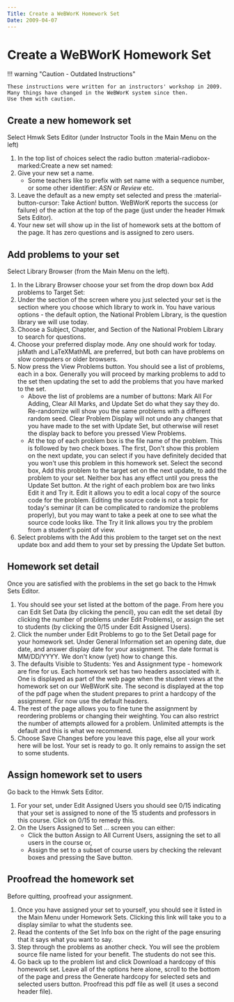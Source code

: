 ```yaml
---
Title: Create a WeBWorK Homework Set
Date: 2009-04-07
---
```


# Create a WeBWorK Homework Set

!!! warning "Caution - Outdated Instructions"

    These instructions were written for an instructors' workshop in 2009.
    Many things have changed in the WeBWorK system since then.
    Use them with caution.

## Create a new homework set

Select Hmwk Sets Editor (under Instructor Tools in the Main Menu on the left)

1. In the top list of choices select the radio button :material-radiobox-marked:Create a new set named:
2. Give your new set a name.
    * Some teachers like to prefix with set name with a sequence number, or some other identifier: _ASN_ or _Review_ etc.
3. Leave the default as a new empty set selected and press the :material-button-cursor: Take Action! button. WeBWorK reports the success (or failure) of the action at the top of the page (just under the header Hmwk Sets Editor).
4. Your new set will show up in the list of homework sets at the bottom of the page. It has zero questions and is assigned to zero users.

## Add problems to your set

Select Library Browser (from the Main Menu on the left).

1. In the Library Browser choose your set from the drop down box Add problems to Target Set:
1. Under the section of the screen where you just selected your set is the section where you choose which library to work in. You have various options - the default option, the National Problem Library, is the question library we will use today.
1. Choose a Subject, Chapter, and Section of the National Problem Library to search for questions.
1. Choose your preferred display mode. Any one should work for today. jsMath and LaTeXMathML are preferred, but both can have problems on slow computers or older browsers.
1. Now press the View Problems button.
You should see a list of problems, each in a box.
Generally you will proceed by marking problems to add to the set
then updating the set to add the problems that you have marked to the set.
    - Above the list of problems are a number of buttons:
    Mark All For Adding, Clear All Marks, and Update Set do what they say they do.
    Re-randomize will show you the same problems with a different random seed.
    Clear Problem Display will not undo any changes that you have made to the set with Update Set,
    but otherwise will reset the display back to before you pressed View Problems.
    - At the top of each problem box is the file name of the problem. This is followed by two check boxes. The first, Don't show this problem on the next update, you can select if you have definitely decided that you won't use this problem in this homework set. Select the second box, Add this problem to the target set on the next update, to add the problem to your set. Neither box has any effect until you press the Update Set button. At the right of each problem box are two links Edit it and Try it. Edit it allows you to edit a local copy of the source code for the problem. Editing the source code is not a topic for today's seminar (it can be complicated to randomize the problems properly), but you may want to take a peek at one to see what the source code looks like. The Try it link allows you try the problem from a student's point of view.
1. Select problems with the Add this problem to the target set on the next update box and add them to your set by pressing the Update Set button.

## Homework set detail

Once you are satisfied with the problems in the set go back to the Hmwk Sets Editor.

1. You should see your set listed at the bottom of the page. From here you can Edit Set Data (by clicking the pencil), you can edit the set detail (by clicking the number of problems under Edit Problems), or assign the set to students (by clicking the 0/15 under Edit Assigned Users).
2. Click the number under Edit Problems to go to the Set Detail page for your homework set. Under General Information set an opening date, due date, and answer display date for your assignment. The date format is MM/DD/YYYY. We don't know (yet) how to change this.
3. The defaults Visible to Students: Yes and Assignment type - homework are fine for us. Each homework set has two headers associated with it. One is displayed as part of the web page when the student views at the homework set on our WeBWorK site. The second is displayed at the top of the pdf page when the student prepares to print a hardcopy of the assignment. For now use the default headers.
4. The rest of the page allows you to fine tune the assignment by reordering problems or changing their weighting. You can also restrict the number of attempts allowed for a problem. Unlimited attempts is the default and this is what we recommend.
5. Choose Save Changes before you leave this page, else all your work here will be lost. Your set is ready to go. It only remains to assign the set to some students.

## Assign homework set to users

Go back to the Hmwk Sets Editor.

1. For your set, under Edit Assigned Users you should see 0/15 indicating that your set is assigned to none of the 15 students and professors in this course. Click on 0/15 to remedy this.
2. On the Users Assigned to Set ... screen you can either:
    - Click the button Assign to All Current Users, assigning the set to all users in the course or,
    - Assign the set to a subset of course users by checking the relevant boxes and pressing the Save button.

## Proofread the homework set

Before quitting, proofread your assignment.

1. Once you have assigned your set to yourself, you should see it listed in the Main Menu under Homework Sets. Clicking this link will take you to a display similar to what the students see.
2. Read the contents of the Set Info box on the right of the page ensuring that it says what you want to say.
3. Step through the problems as another check. You will see the problem source file name listed for your benefit. The students do not see this.
4. Go back up to the problem list and click Download a hardcopy of this homework set. Leave all of the options here alone, scroll to the bottom of the page and press the Generate hardcopy for selected sets and selected users button. Proofread this pdf file as well (it uses a second header file).
